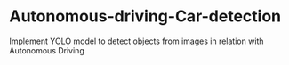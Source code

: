 # Autonomous-driving-Car-detection
Implement YOLO model to detect objects from images in relation with Autonomous Driving
